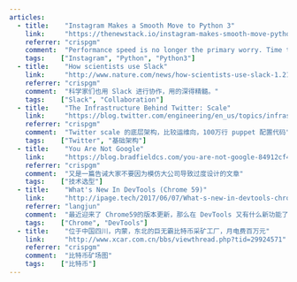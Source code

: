 ```yaml
---
articles:
  - title:    "Instagram Makes a Smooth Move to Python 3"
    link:     "https://thenewstack.io/instagram-makes-smooth-move-python-3/"
    referrer: "crispgm"
    comment:  "Performance speed is no longer the primary worry. Time to market speed is. — Hui Ding"
    tags:    ["Instagram", "Python", "Python3"]
  - title:    "How scientists use Slack"
    link:     "http://www.nature.com/news/how-scientists-use-slack-1.21228"
    referrer: "crispgm"
    comment:  "科学家们也用 Slack 进行协作，用的深得精髓。"
    tags:    ["Slack", "Collaboration"]
  - title:    "The Infrastructure Behind Twitter: Scale"
    link:     "https://blog.twitter.com/engineering/en_us/topics/infrastructure/2017/the-infrastructure-behind-twitter-scale.html"
    referrer: "crispgm"
    comment:  "Twitter scale 的底层架构，比较运维向，100万行 puppet 配置代码"
    tags:    ["Twitter", "基础架构"]
  - title:    "You Are Not Google"
    link:     "https://blog.bradfieldcs.com/you-are-not-google-84912cf44afb"
    referrer: "crispgm"
    comment:  "又是一篇告诫大家不要因为模仿大公司导致过度设计的文章"
    tags:    ["技术选型"]
  - title:    "What's New In DevTools (Chrome 59)"
    link:     "http://ipage.tech/2017/06/07/What-s-new-in-devtools-chrome-59/"
    referrer: "langjun"
    comment:  "最近迎来了 Chrome59的版本更新，那么在 DevTools 又有什么新功能了呢? css&js 代码使用率、全页面截屏 etc."
    tags:    ["Chrome", "DevTools"]
  - title:    "位于中国四川，内蒙，东北的巨无霸比特币采矿工厂，月电费百万元"
    link:     "http://www.xcar.com.cn/bbs/viewthread.php?tid=29924571"
    referrer: "crispgm"
    comment:  "比特币矿场图"
    tags:    ["比特币"]
---
```

